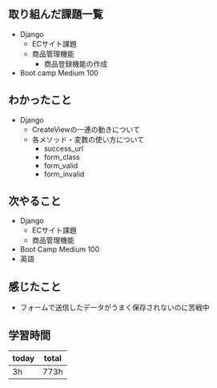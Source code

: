## 取り組んだ課題一覧
- Django
	- ECサイト課題
	- 商品管理機能
		- 商品登録機能の作成
- Boot camp Medium 100
## わかったこと
- Django
	- CreateViewの一連の動きについて
	- 各メソッド・変数の使い方について
		- success_url
		- form_class
		- form_valid
		- form_invalid
## 次やること
- Django
	- ECサイト課題
	- 商品管理機能
- Boot Camp Medium 100
- 英語
## 感じたこと
- フォームで送信したデータがうまく保存されないのに苦戦中
## 学習時間

| today | total |
| ----- | ----- |
| 3h    | 773h  |
